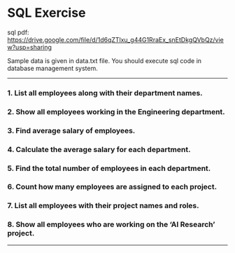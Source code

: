 # SQL Exercise 

sql pdf: https://drive.google.com/file/d/1d6qZTlxu_g44G1RraEx_snEtDkgQVbQz/view?usp=sharing

Sample data is given in data.txt file. You should execute sql code in database management system.

---

### 1. List all employees along with their department names.

### 2. Show all employees working in the Engineering department.

### 3. Find average salary of employees.

### 4. Calculate the average salary for each department.

### 5. Find the total number of employees in each department.

### 6. Count how many employees are assigned to each project.

### 7. List all employees with their project names and roles.

### 8. Show all employees who are working on the ‘AI Research’ project.

---



 
